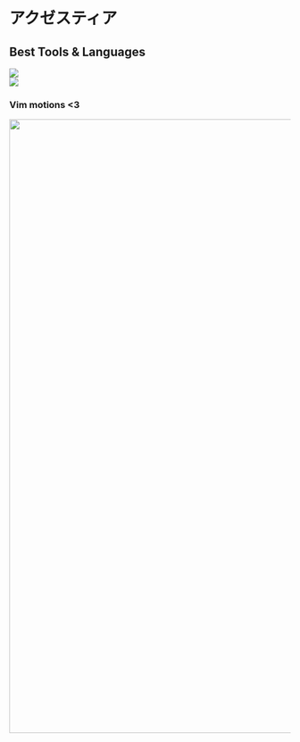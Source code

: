 # アクゼスティア

## Best Tools & Languages

[![](https://skillicons.dev/icons?i=arch,zig,bash,rust,ts,cpp)](https://skillicons.dev)
<br/>
[![](https://skillicons.dev/icons?i=figma,html,scss,wasm)](https://skillicons.dev)

### Vim motions <3

<img width=1100 src="https://rawgit.com/darcyparker/1886716/raw/vimModeStateDiagram.svg"/>
